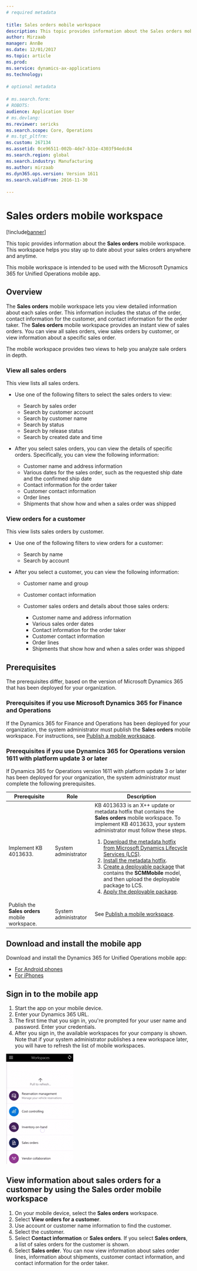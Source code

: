 ```yaml
---
# required metadata

title: Sales orders mobile workspace
description: This topic provides information about the Sales orders mobile workspace. This workspace helps you stay up to date about your sales orders anywhere and anytime. 
author: Mirzaab
manager: AnnBe
ms.date: 12/01/2017
ms.topic: article
ms.prod: 
ms.service: dynamics-ax-applications
ms.technology: 

# optional metadata

# ms.search.form: 
# ROBOTS: 
audience: Application User
# ms.devlang: 
ms.reviewer: sericks
ms.search.scope: Core, Operations
# ms.tgt_pltfrm: 
ms.custom: 267134
ms.assetid: 0ce96511-002b-4de7-b31e-4303f94edc84
ms.search.region: global
ms.search.industry: Manufacturing
ms.author: mirzaab
ms.dyn365.ops.version: Version 1611
ms.search.validFrom: 2016-11-30

---
```


# Sales orders mobile workspace

[!include[banner](../includes/banner.md)]

This topic provides information about the **Sales orders** mobile workspace. This workspace helps you stay up to date about your sales orders anywhere and anytime. 

This mobile workspace is intended to be used with the Microsoft Dynamics 365 for Unified Operations mobile app.

## Overview
The **Sales orders** mobile workspace lets you view detailed information about each sales order. This information includes the status of the order, contact information for the customer, and contact information for the order taker. The **Sales orders** mobile workspace provides an instant view of sales orders. You can view all sales orders, view sales orders by customer, or view information about a specific sales order. 

The mobile workspace provides two views to help you analyze sale orders in depth.

### View all sales orders
This view lists all sales orders.

-   Use one of the following filters to select the sales orders to view:

    -   Search by sales order
    -   Search by customer account
    -   Search by customer name
    -   Search by status
    -   Search by release status
    -   Search by created date and time
    
-   After you select sales orders, you can view the details of specific orders. Specifically, you can view the following information:

    -   Customer name and address information
    -   Various dates for the sales order, such as the requested ship date and the confirmed ship date
    -   Contact information for the order taker
    -   Customer contact information
    -   Order lines
    -   Shipments that show how and when a sales order was shipped

### View orders for a customer
This view lists sales orders by customer.

-   Use one of the following filters to view orders for a customer:

    -   Search by name
    -   Search by account

-   After you select a customer, you can view the following information:

    -   Customer name and group
    -   Customer contact information
    -   Customer sales orders and details about those sales orders:
    
        -   Customer name and address information
        -   Various sales order dates
        -   Contact information for the order taker
        -   Customer contact information
        -   Order lines
        -   Shipments that show how and when a sales order was shipped

## Prerequisites
The prerequisites differ, based on the version of Microsoft Dynamics 365 that has been deployed for your organization.

### Prerequisites if you use Microsoft Dynamics 365 for Finance and Operations 
If the Dynamics 365 for Finance and Operations has been deployed for your organization, the system administrator must publish the **Sales orders** mobile workspace. For instructions, see [Publish a mobile workspace](../../dev-itpro/mobile-apps/publish-mobile-workspace.md).

### Prerequisites if you use Dynamics 365 for Operations version 1611 with platform update 3 or later
If Dynamics 365 for Operations version 1611 with platform update 3 or later has been deployed for your organization, the system administrator must complete the following prerequisites. 

<table>
<thead>
<tr class="header">
<th>Prerequisite</th>
<th>Role</th>
<th>Description</th>
</tr>
</thead>
<tbody>
<tr class="odd">
<td>Implement KB 4013633.</td>
<td>System administrator</td>

<td>KB 4013633 is an X++ update or metadata hotfix that contains the <strong>Sales orders</strong> mobile workspace. To implement KB 4013633, your system administrator must follow these steps.
<ol>
<li><a href="../../dev-itpro/migration-upgrade/download-hotfix-lcs.md">Download the metadata hotfix from Microsoft Dynamics Lifecycle Services (LCS)</a>.</li>
<li><a href="../../dev-itpro/migration-upgrade/install-metadata-hotfix-package.md">Install the metadata hotfix</a>.</li>
<li><a href="../../dev-itpro/deployment/create-apply-deployable-package.md">Create a deployable package</a> that contains the <strong>SCMMobile</strong> model, and then upload the deployable package to LCS.</li>
<li><a href="../../dev-itpro/deployment/apply-deployable-package-system.md">Apply the deployable package</a>.</li>

</ol></td>
</tr>
<tr class="even">
<td>Publish the <strong>Sales orders</strong> mobile workspace.</td>
<td>System administrator</td>
<td>See <a href="../../dev-itpro/mobile-apps/publish-mobile-workspace.md">Publish a mobile workspace</a>.</td>
</tr>
</tbody>
</table>

## Download and install the mobile app
Download and install the Dynamics 365 for Unified Operations mobile app:

-   [For Android phones](https://go.microsoft.com/fwlink/?linkid=850662)
-   [For iPhones](https://go.microsoft.com/fwlink/?linkid=850663)

## Sign in to the mobile app

1.  Start the app on your mobile device.
2.  Enter your Dynamics 365 URL.
3.  The first time that you sign in, you're prompted for your user name and password. Enter your credentials.
4.  After you sign in, the available workspaces for your company is shown. Note that if your system administrator publishes a new workspace later, you will have to refresh the list of mobile workspaces.

[![Pull to refresh](./media/pull-to-refresh-list-of-workspaces-183x300.png)](./media/pull-to-refresh-list-of-workspaces.png)

## View information about sales orders for a customer by using the Sales order mobile workspace

1.  On your mobile device, select the **Sales orders** workspace.
2.  Select **View orders for a customer**.
3.  Use account or customer name information to find the customer.
4.  Select the customer.
5.  Select **Contact information** or **Sales orders**. If you select **Sales orders**, a list of sales orders for the customer is shown.
6.  Select **Sales order**. You can now view information about sales order lines, information about shipments, customer contact information, and contact information for the order taker.
